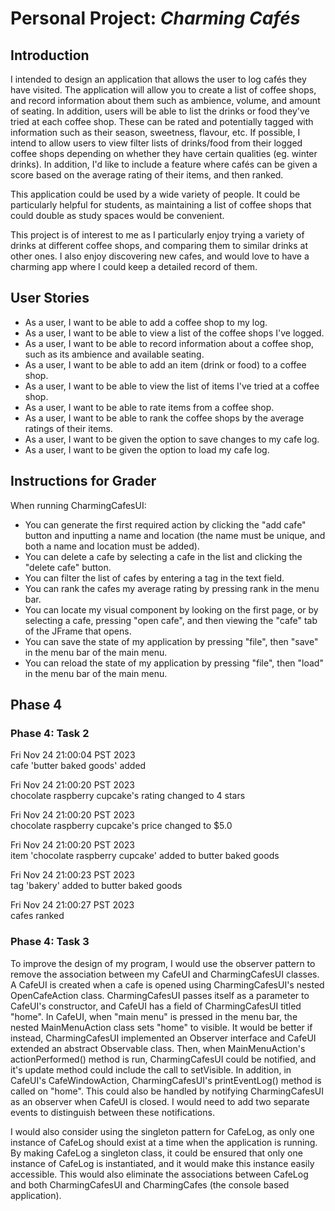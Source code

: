 # Personal Project: *Charming Cafés*

## Introduction

I intended to design an application that allows the user to log cafés they have visited.
The application will allow you to create a list of coffee shops, and record information about them such as ambience, 
volume, and amount of seating. In addition, users will be able to list the drinks or food they've tried at each 
coffee shop. These can be rated and potentially tagged with information such as their season, sweetness, flavour, 
etc. If possible, I intend to allow users to view filter lists of drinks/food from their logged coffee shops
depending on whether they have certain qualities (eg. winter drinks). In addition, I'd like to include a feature 
where cafés can be given a score based on the average rating of their items, and then ranked. 

This application could be used by a wide variety of people. It could be particularly helpful for students, as 
maintaining a list of coffee shops that could double as study spaces would be convenient.

This project is of interest to me as I particularly enjoy trying a variety of drinks at different coffee shops,
and comparing them to similar drinks at other ones. I also enjoy discovering new cafes, and would love to have
a charming app where I could keep a detailed record of them.

## User Stories

- As a user, I want to be able to add a coffee shop to my log.
- As a user, I want to be able to view a list of the coffee shops I've logged.
- As a user, I want to be able to record information about a coffee shop, such as its ambience and available seating.
- As a user, I want to be able to add an item (drink or food) to a coffee shop.
- As a user, I want to be able to view the list of items I've tried at a coffee shop.
- As a user, I want to be able to rate items from a coffee shop.
- As a user, I want to be able to rank the coffee shops by the average ratings of their items.
- As a user, I want to be given the option to save changes to my cafe log.
- As a user, I want to be given the option to load my cafe log.

## Instructions for Grader
When running CharmingCafesUI:
- You can generate the first required action by clicking the "add cafe" button and inputting a name and location
  (the name must be unique, and both a name and location must be added).
- You can delete a cafe by selecting a cafe in the list and clicking the "delete cafe" button.
- You can filter the list of cafes by entering a tag in the text field.
- You can rank the cafes my average rating by pressing rank in the menu bar.
- You can locate my visual component by looking on the first page, or by selecting a cafe, pressing "open cafe",
  and then viewing the "cafe" tab of the JFrame that opens.
- You can save the state of my application by pressing "file", then "save" in the menu bar of the main menu.
- You can reload the state of my application by pressing "file", then "load" in the menu bar of the main menu.

## Phase 4

### Phase 4: Task 2

Fri Nov 24 21:00:04 PST 2023 <br>
cafe 'butter baked goods' added

Fri Nov 24 21:00:20 PST 2023 <br>
chocolate raspberry cupcake's rating changed to 4 stars

Fri Nov 24 21:00:20 PST 2023 <br>
chocolate raspberry cupcake's price changed to $5.0

Fri Nov 24 21:00:20 PST 2023 <br>
item 'chocolate raspberry cupcake' added to butter baked goods

Fri Nov 24 21:00:23 PST 2023 <br>
tag 'bakery' added to butter baked goods

Fri Nov 24 21:00:27 PST 2023 <br>
cafes ranked

### Phase 4: Task 3
To improve the design of my program, I would use the observer pattern to remove the association between my CafeUI and 
CharmingCafesUI classes. A CafeUI is created when a cafe is opened using CharmingCafesUI's nested OpenCafeAction class.
CharmingCafesUI passes itself as a parameter to CafeUI's constructor, and CafeUI has a field of CharmingCafesUI titled
"home". In CafeUI, when "main menu" is pressed in the menu bar, the nested MainMenuAction class sets "home" to visible.
It would be better if instead, CharmingCafesUI implemented an Observer interface and CafeUI extended an abstract 
Observable class. Then, when MainMenuAction's actionPerformed() method is run, CharmingCafesUI could be notified, and 
it's update method could include the call to setVisible. In addition, in CafeUI's CafeWindowAction, CharmingCafesUI's 
printEventLog() method is called on "home". This could also be handled by notifying CharmingCafesUI as an observer
when CafeUI is closed. I would need to add two separate events to distinguish between these notifications. 

I would also consider using the singleton pattern for CafeLog, as only one instance of CafeLog should exist at a time
when the application is running. By making CafeLog a singleton class, it could be ensured that only one instance of 
CafeLog is instantiated, and it would make this instance easily accessible. This would also eliminate the associations
between CafeLog and both CharmingCafesUI and CharmingCafes (the console based application).